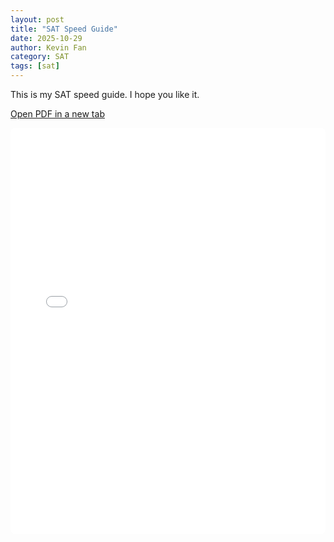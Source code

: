 ```yaml
---
layout: post
title: "SAT Speed Guide"
date: 2025-10-29
author: Kevin Fan
category: SAT
tags: [sat]
---
```


This is my SAT speed guide. I hope you like it.

<p>
  <a href="/assets/pdfs/my-latex.pdf" target="_blank" rel="noopener">Open PDF in a new tab</a>
</p>

<div class="pdf-embed">
  <iframe
    src="/assets/pdfs/sat_speed.pdf#view=FitH"
    title="SAT Speed Guide"
    loading="lazy"
  ></iframe>
</div>

<style>
/* Responsive PDF frame */
.pdf-embed { position: relative; width: 100%; height: 0; padding-bottom: 129%; /* 8.5x11 */ }
.pdf-embed iframe {
  position: absolute; inset: 0;
  width: 100%; height: 100%;
  border: 1px solid var(--border-light);
  border-radius: 8px; background: #fff;
}